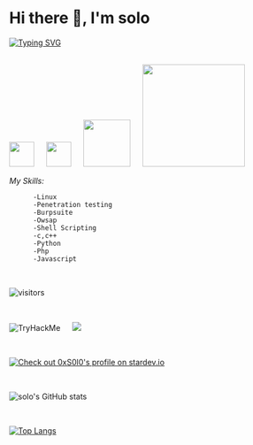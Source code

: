 <!--
**0xS0l0/0xS0l0** is a ✨ _special_ ✨ repository because its `README.md` (this file) appears on your GitHub profile.
-->

# __Hi there 👋, I'm solo__

[![Typing SVG](https://readme-typing-svg.herokuapp.com?color=%233AFFB8&lines=CEH;Pentester;Cybersecurity+Enthusiast;CTF+Player;Linux+User)](https://git.io/typing-svg)

<br>
<!-- <a href="https://www.instagram.com/0xsolo/" target="_blank"><img width="45px" src="https://cdn2.iconfinder.com/data/icons/social-media-2285/512/1_Instagram_colored_svg_1-512.png" /></a> &emsp; -->
<a href="https://in.linkedin.com/in/0xsolo" terget="_blank"><img width="45px" src="https://cdn3.iconfinder.com/data/icons/2018-social-media-logotypes/1000/2018_social_media_popular_app_logo_linkedin-512.png"/></a> &emsp;
<a href="https://twitter.com/0xS0l0" target="_blank"><img width="45px" src="https://cdn2.iconfinder.com/data/icons/social-media-2285/512/1_Twitter_colored_svg-512.png"></a> &emsp; <a href="https://www.tryhackme.com/p/0xsolo" target="_blank"><img width="85px" src="https://assets.tryhackme.com/img/logo/tryhackme_logo_full.svg"></a> &emsp; <a href="https://app.hackthebox.eu/profile/309434" target="_blank"><img width="185x" src="https://app.hackthebox.eu/images/logos/logo-htb.svg"></a>
          

 <br>
 

_My Skills:_

          -Linux
          -Penetration testing
          -Burpsuite 
          -Owsap 
          -Shell Scripting
          -c,c++
          -Python
          -Php
          -Javascript
 <br>
<!--
 [![An image of @0xsolo's Holopin badges, which is a link to view their full Holopin profile](https://holopin.me/0xsolo)](https://holopin.io/@0xsolo)
 -->
 
 ![visitors](https://visitor-badge.laobi.icu/badge?page_id=0xS0l0)
 
 <br>

  <img src="https://tryhackme-badges.s3.amazonaws.com/0xsolo.png" alt="TryHackMe"> &emsp; <img src="http://www.hackthebox.eu/badge/image/309434">

 <br>
 
[![Check out 0xS0l0's profile on stardev.io](https://stardev.io/developers/0xS0l0/badge/languages/global.svg)](https://stardev.io/developers/0xS0l0)

 <br>

![solo's GitHub stats](https://github-readme-stats.vercel.app/api?username=0xS0l0&show_icons=true&theme=tokyonight)                                             

<br>

[![Top Langs](https://github-readme-stats.vercel.app/api/top-langs/?username=0xS0l0&layout=compact)](https://github.com/anuraghazra/github-readme-stats)

<!--
[![solo's github activity graph](https://activity-graph.herokuapp.com/graph?username=0xS0l0&theme=redical)](https://github.com/ashutosh00710/github-readme-activity-graph)
-->





